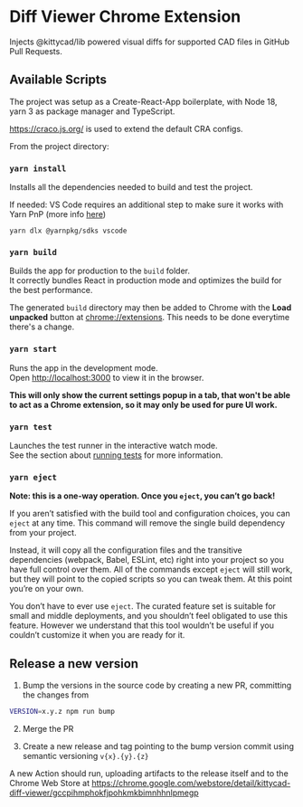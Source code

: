 # Diff Viewer Chrome Extension

Injects @kittycad/lib powered visual diffs for supported CAD files in GitHub Pull Requests.

## Available Scripts

The project was setup as a Create-React-App boilerplate, with Node 18, yarn 3 as package manager and TypeScript.

https://craco.js.org/ is used to extend the default CRA configs.

From the project directory:

### `yarn install`

Installs all the dependencies needed to build and test the project.

If needed: VS Code requires an additional step to make sure it works with Yarn PnP (more info [here](https://yarnpkg.com/getting-started/editor-sdks#vscode))

```
yarn dlx @yarnpkg/sdks vscode
```

### `yarn build`

Builds the app for production to the `build` folder.\
It correctly bundles React in production mode and optimizes the build for the best performance.

The generated `build` directory may then be added to Chrome with the **Load unpacked** button at [chrome://extensions](). This needs to be done everytime there's a change.

### `yarn start`

Runs the app in the development mode.\
Open [http://localhost:3000](http://localhost:3000) to view it in the browser.

**This will only show the current settings popup in a tab, that won't be able to act as a Chrome extension, so it may only be used for pure UI work.**

### `yarn test`

Launches the test runner in the interactive watch mode.\
See the section about [running tests](https://facebook.github.io/create-react-app/docs/running-tests) for more information.

### `yarn eject`

**Note: this is a one-way operation. Once you `eject`, you can’t go back!**

If you aren’t satisfied with the build tool and configuration choices, you can `eject` at any time. This command will remove the single build dependency from your project.

Instead, it will copy all the configuration files and the transitive dependencies (webpack, Babel, ESLint, etc) right into your project so you have full control over them. All of the commands except `eject` will still work, but they will point to the copied scripts so you can tweak them. At this point you’re on your own.

You don’t have to ever use `eject`. The curated feature set is suitable for small and middle deployments, and you shouldn’t feel obligated to use this feature. However we understand that this tool wouldn’t be useful if you couldn’t customize it when you are ready for it.

## Release a new version

1. Bump the versions in the source code by creating a new PR, committing the changes from

```bash
VERSION=x.y.z npm run bump
```

2. Merge the PR

3. Create a new release and tag pointing to the bump version commit using semantic versioning `v{x}.{y}.{z}`

A new Action should run, uploading artifacts to the release itself and to the Chrome Web Store at https://chrome.google.com/webstore/detail/kittycad-diff-viewer/gccpihmphokfjpohkmkbimnhhnlpmegp
